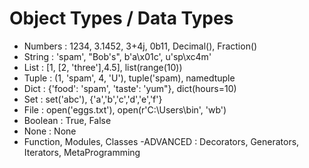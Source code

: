 # Object Types / Data Types

- Numbers : 1234, 3.1452, 3+4j, 0b11, Decimal(), Fraction()
- String : 'spam', "Bob's", b'a\x01c', u'sp\xc4m'
- List : [1, [2, 'three'],4.5], list(range(10))
- Tuple : (1, 'spam', 4, 'U'), tuple('spam), namedtuple
- Dict : {'food': 'spam', 'taste': 'yum"}, dict(hours=10)
- Set : set('abc'), {'a','b','c','d','e','f'}
- File : open('eggs.txt'), open(r'C:\Users\bin', 'wb')
- Boolean : True, False
- None : None
- Function, Modules, Classes
-ADVANCED : Decorators, Generators, Iterators, MetaProgramming